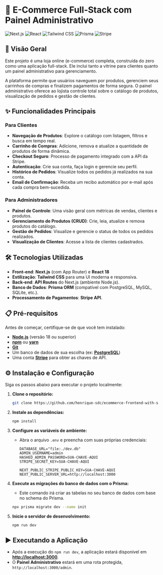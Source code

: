 # 🛒 E-Commerce Full-Stack com Painel Administrativo

![Next.js](https://img.shields.io/badge/Next.js-14.x-black?style=for-the-badge&logo=next.js&logoColor=white)
![React](https://img.shields.io/badge/React-18-blue?style=for-the-badge&logo=react&logoColor=61DAFB)
![Tailwind CSS](https://img.shields.io/badge/Tailwind_CSS-3-38B2AC?style=for-the-badge&logo=tailwind-css&logoColor=white)
![Prisma](https://img.shields.io/badge/Prisma-5.x-2D3748?style=for-the-badge&logo=prisma&logoColor=white)
![Stripe](https://img.shields.io/badge/Stripe-API-6772E5?style=for-the-badge&logo=stripe&logoColor=white)

## 📌 Visão Geral

Este projeto é uma loja online (e-commerce) completa, construída do zero como uma aplicação full-stack. Ele inclui tanto a vitrine para clientes quanto um painel administrativo para gerenciamento.

A plataforma permite que usuários naveguem por produtos, gerenciem seus carrinhos de compras e finalizem pagamentos de forma segura. O painel administrativo oferece ao lojista controle total sobre o catálogo de produtos, visualização de pedidos e gestão de clientes.

## ✨ Funcionalidades Principais

### Para Clientes
-   **Navegação de Produtos**: Explore o catálogo com listagem, filtros e busca em tempo real.
-   **Carrinho de Compras**: Adicione, remova e atualize a quantidade de produtos de forma dinâmica.
-   **Checkout Seguro**: Processo de pagamento integrado com a API da Stripe.
-   **Autenticação**: Crie sua conta, faça login e gerencie seu perfil.
-   **Histórico de Pedidos**: Visualize todos os pedidos já realizados na sua conta.
-   **Email de Confirmação**: Receba um recibo automático por e-mail após cada compra bem-sucedida.

### Para Administradores
-   **Painel de Controle**: Uma visão geral com métricas de vendas, clientes e produtos.
-   **Gerenciamento de Produtos (CRUD)**: Crie, leia, atualize e remova produtos do catálogo.
-   **Gestão de Pedidos**: Visualize e gerencie o status de todos os pedidos realizados.
-   **Visualização de Clientes**: Acesse a lista de clientes cadastrados.

## 🛠️ Tecnologias Utilizadas

-   **Front-end**: **Next.js** (com App Router) e **React 18**
-   **Estilização**: **Tailwind CSS** para uma UI moderna e responsiva.
-   **Back-end**: **API Routes** do Next.js (ambiente Node.js).
-   **Banco de Dados**: **Prisma ORM** (compatível com PostgreSQL, MySQL, SQLite, etc.).
-   **Processamento de Pagamentos**: **Stripe API**.

## 📋 Pré-requisitos

Antes de começar, certifique-se de que você tem instalado:

-   **[Node.js](https://nodejs.org/)** (versão 18 ou superior)
-   **[npm](https://www.npmjs.com/)** ou **[yarn](https://yarnpkg.com/)**
-   **[Git](https://git-scm.com/)**
-   Um banco de dados de sua escolha (ex: **[PostgreSQL](https://www.postgresql.org/download/)**)
-   Uma conta **[Stripe](https://stripe.com/)** para obter as chaves de API.

## ⚙️ Instalação e Configuração

Siga os passos abaixo para executar o projeto localmente:

1.  **Clone o repositório:**
    ```bash
    git clone https://github.com/henrique-sdc/ecommerce-frontend-with-ssr.git
    ```

2.  **Instale as dependências:**
    ```bash
    npm install
    ```

3.  **Configure as variáveis de ambiente:**
    -   Abra o arquivo `.env` e preencha com suas próprias credenciais:
        ```env
        DATABASE_URL="file:./dev.db"
        ADMIN_USERNAME=admin
        HASHED_ADMIN_PASSWORD=SUA-CHAVE-AQUI
        STRIPE_SECRET_KEY=SUA-CHAVE-AQUI
        
        NEXT_PUBLIC_STRIPE_PUBLIC_KEY=SUA-CHAVE-AQUI
        NEXT_PUBLIC_SERVER_URL=http://localhost:3000
        ```

4.  **Execute as migrações do banco de dados com o Prisma:**
    -   Este comando irá criar as tabelas no seu banco de dados com base no schema do Prisma.
    ```bash
    npx prisma migrate dev --name init
    ```

5.  **Inicie o servidor de desenvolvimento:**
    ```bash
    npm run dev
    ```

## ▶️ Executando a Aplicação

-   Após a execução do `npm run dev`, a aplicação estará disponível em **[http://localhost:3000](http://localhost:3000)**.
-   O **Painel Administrativo** estará em uma rota protegida, `http://localhost:3000/admin`.
